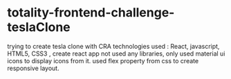 # totality-frontend-challenge-teslaClone
trying to create tesla clone with CRA
technologies used : React, javascript, HTML5, CSS3 , create react app
not used any libraries, only used material ui icons to display icons from it.
used flex property from css to  create responsive layout.
